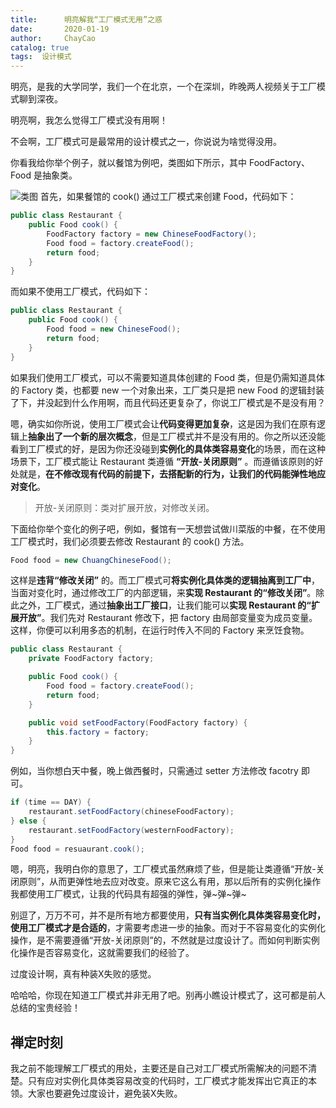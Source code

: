 ```yaml
---
title:      明亮解我“工厂模式无用”之惑
date:       2020-01-19
author:     ChayCao
catalog: true
tags:  设计模式                            
---
```



明亮，是我的大学同学，我们一个在北京，一个在深圳，昨晚两人视频关于工厂模式聊到深夜。

明亮啊，我怎么觉得工厂模式没有用啊！

不会啊，工厂模式可是最常用的设计模式之一，你说说为啥觉得没用。

你看我给你举个例子，就以餐馆为例吧，类图如下所示，其中 FoodFactory、Food 是抽象类。

![类图](https://chaycao-1302020836.cos.ap-shenzhen-fsi.myqcloud.com/chaycao%E4%B8%AA%E4%BA%BA%E5%8D%9A%E5%AE%A2/2020/2020-01-16-%E6%98%8E%E4%BA%AE%E8%A7%A3%E6%88%91%E2%80%9C%E5%B7%A5%E5%8E%82%E6%A8%A1%E5%BC%8F%E6%97%A0%E7%94%A8%E2%80%9D%E4%B9%8B%E6%83%91/%E7%B1%BB%E5%9B%BE.png)
首先，如果餐馆的 cook() 通过工厂模式来创建 Food，代码如下：
```java
public class Restaurant {
    public Food cook() {
        FoodFactory factory = new ChineseFoodFactory();
        Food food = factory.createFood();
        return food;
    }
}
```
而如果不使用工厂模式，代码如下：
```java
public class Restaurant {
    public Food cook() {
        Food food = new ChineseFood();
        return food;
    }
}
```
如果我们使用工厂模式，可以不需要知道具体创建的 Food 类，但是仍需知道具体的 Factory 类，也都要 new 一个对象出来，工厂类只是把 new Food 的逻辑封装了下，并没起到什么作用啊，而且代码还更复杂了，你说工厂模式是不是没有用？

嗯，确实如你所说，使用工厂模式会让**代码变得更加复杂**，这是因为我们在原有逻辑上**抽象出了一个新的层次概念**，但是工厂模式并不是没有用的。你之所以还没能看到工厂模式的好，是因为你还没碰到**实例化的具体类容易变化**的场景，而在这种场景下，工厂模式能让 Restaurant 类遵循 **“开放-关闭原则”** 。而遵循该原则的好处就是，**在不修改现有代码的前提下，去搭配新的行为，让我们的代码能弹性地应对变化**。
> 开放-关闭原则：类对扩展开放，对修改关闭。

下面给你举个变化的例子吧，例如，餐馆有一天想尝试做川菜版的中餐，在不使用工厂模式时，我们必须要去修改 Restaurant 的 cook() 方法。
```java
Food food = new ChuangChineseFood();
```
这样是**违背“修改关闭”** 的。而工厂模式可**将实例化具体类的逻辑抽离到工厂中**，当面对变化时，通过修改工厂的内部逻辑，来**实现 Restaurant 的“修改关闭”**。除此之外，工厂模式，通过**抽象出工厂接口**，让我们能可以**实现 Restaurant 的“扩展开放”**。我们先对 Restaurant 修改下，把 factory 由局部变量变为成员变量。这样，你便可以利用多态的机制，在运行时传入不同的 Factory 来烹饪食物。
```java
public class Restaurant {
    private FoodFactory factory;

    public Food cook() {
        Food food = factory.createFood();
        return food;
    }

    public void setFoodFactory(FoodFactory factory) {
        this.factory = factory;
    }
}
```
例如，当你想白天中餐，晚上做西餐时，只需通过 setter 方法修改 facotry 即可。
```java
if (time == DAY) {
    restaurant.setFoodFactory(chineseFoodFactory);
} else {
    restaurant.setFoodFactory(westernFoodFactory);
}
Food food = resuaurant.cook();
```
嗯，明亮，我明白你的意思了，工厂模式虽然麻烦了些，但是能让类遵循“开放-关闭原则”，从而更弹性地去应对改变。原来它这么有用，那以后所有的实例化操作我都使用工厂模式，让我的代码具有超强的弹性，弹~弹~弹~

别逗了，万万不可，并不是所有地方都要使用，**只有当实例化具体类容易变化时，使用工厂模式才是合适的**，才需要考虑进一步的抽象。而对于不容易变化的实例化操作，是不需要遵循“开放-关闭原则”的，不然就是过度设计了。而如何判断实例化操作是否容易变化，这就需要我们的经验了。

过度设计啊，真有种装X失败的感觉。

哈哈哈，你现在知道工厂模式并非无用了吧。别再小瞧设计模式了，这可都是前人总结的宝贵经验！

## 禅定时刻
我之前不能理解工厂模式的用处，主要还是自己对工厂模式所需解决的问题不清楚。只有应对实例化具体类容易改变的代码时，工厂模式才能发挥出它真正的本领。大家也要避免过度设计，避免装X失败。



